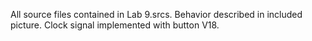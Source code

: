All source files contained in Lab 9.srcs.
Behavior described in included picture.
Clock signal implemented with button V18.
